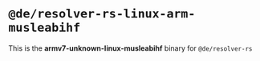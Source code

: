 # `@de/resolver-rs-linux-arm-musleabihf`

This is the **armv7-unknown-linux-musleabihf** binary for `@de/resolver-rs`
